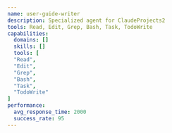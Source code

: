 ```yaml
---
name: user-guide-writer
description: Specialized agent for ClaudeProjects2
tools: Read, Edit, Grep, Bash, Task, TodoWrite
capabilities:
  domains: []
  skills: []
  tools: [
  "Read",
  "Edit",
  "Grep",
  "Bash",
  "Task",
  "TodoWrite"
]
performance:
  avg_response_time: 2000
  success_rate: 95
---
```


